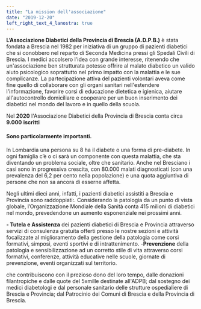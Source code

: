 ```yaml
---
title: "La mission dell'associazione"
date: "2019-12-20"
left_right_text_4_lanostra: true
---
```


**L’Associazione Diabetici della Provincia di Brescia (A.D.P.B.)** è stata fondata a Brescia nel 1982 per iniziativa di un gruppo di pazienti diabetici che si conobbero nel reparto di Seconda Medicina pressi gli Spedali Civili di Brescia. I medici accolsero l'idea con grande interesse, ritenendo che un'associazione ben strutturata potesse offrire al malato diabetico un valido aiuto psicologico soprattutto nel primo impatto con la malattia e le sue complicanze. La partecipazione attiva del pazienti volontari aveva come fine quello di collaborare con gli organi sanitari nell'estendere l'informazione, favorire corsi di educazione dietetica e igienica, aiutare all'autocontrollo domiciliare e cooperare per un buon inserimento dei diabetici nel mondo del lavoro e in quello della scuola.

Nel **2020** l'Associazione Diabetici della Provincia di Brescia conta circa   **9.000** **iscritti**

#### Sono particolarmente importanti.

In Lombardia una persona su 8 ha il diabete o una forma di pre-diabete. In ogni famiglia c’è o ci sarà un componente con questa malattia, che sta diventando un problema sociale, oltre che sanitario. Anche nel Bresciano i casi sono in progressiva crescita, con 80.000 malati diagnosticati (con una prevalenza del 6,2 per cento nella popolazione) e una quota aggiuntiva di persone che non sa ancora di esserne affetta.

Negli ultimi dieci anni, infatti, i pazienti diabetici assistiti a Brescia e Provincia sono raddoppiati:. Considerando la patologia da un punto di vista globale, l’Organizzazione Mondiale della Sanità conta 415 milioni di diabetici nel mondo, prevedendone un aumento esponenziale nei prossimi anni.

**\- Tutela e Assistenza** dei pazienti diabetici di Brescia e Provincia attraverso servizi di consulenza gratuita offerti presso le nostre sezioni e attività focalizzate al miglioramento della gestione della patologia come corsi formativi, simposi, eventi sportivi e di intrattenimento. -**Prevenzione** della patologia e sensibilizzazione ad un corretto stile di vita attraverso corsi formativi, conferenze, attività educative nelle scuole, giornate di prevenzione, eventi organizzati sul territorio.

che contribuiscono con il prezioso dono del loro tempo, dalle donazioni filantropiche e dalle quote del 5xmille destinate all'ADPB; dal sostegno dei medici diabetologi e dal personale sanitario delle strutture ospedialiere di Brescia e Provincia; dal Patrocinio dei Comuni di Brescia e della Provincia di Brescia.
